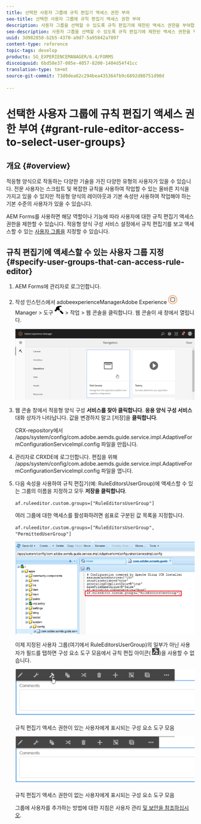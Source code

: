 ```yaml
---
title: 선택한 사용자 그룹에 규칙 편집기 액세스 권한 부여
seo-title: 선택한 사용자 그룹에 규칙 편집기 액세스 권한 부여
description: 사용자 그룹을 선택할 수 있도록 규칙 편집기에 제한된 액세스 권한을 부여합니다.
seo-description: 사용자 그룹을 선택할 수 있도록 규칙 편집기에 제한된 액세스 권한을 부여합니다.
uuid: 3d982858-b2b5-4370-a9d7-5a95842a7897
content-type: reference
topic-tags: develop
products: SG_EXPERIENCEMANAGER/6.4/FORMS
discoiquuid: 6bd58e37-085e-4057-8200-1404d54f41cc
translation-type: tm+mt
source-git-commit: 73d0dea62c294bea435364fb9c6892d80751d90d

---
```



# 선택한 사용자 그룹에 규칙 편집기 액세스 권한 부여 {#grant-rule-editor-access-to-select-user-groups}

## 개요 {#overview}

적응형 양식으로 작동하는 다양한 기술을 가진 다양한 유형의 사용자가 있을 수 있습니다. 전문 사용자는 스크립트 및 복잡한 규칙을 사용하여 작업할 수 있는 올바른 지식을 가지고 있을 수 있지만 적응형 양식의 레이아웃과 기본 속성만 사용하여 작업해야 하는 기본 수준의 사용자가 있을 수 있습니다.

AEM Forms를 사용하면 해당 역할이나 기능에 따라 사용자에 대한 규칙 편집기 액세스 권한을 제한할 수 있습니다. 적응형 양식 구성 서비스 설정에서 규칙 편집기를 보고 액세스할 수 있는 [사용자 그룹을](/help/sites-administering/security.md) 지정할 수 있습니다.

## 규칙 편집기에 액세스할 수 있는 사용자 그룹 지정 {#specify-user-groups-that-can-access-rule-editor}

1. AEM Forms에 관리자로 로그인합니다.
1. 작성 인스턴스에서 adobeexperienceManagerAdobe Experience ![](assets/adobeexperiencemanager.png)Manager > 도구 ![망치](assets/hammer.png) > 작업 > 웹 콘솔을 클릭합니다. 웹 콘솔이 새 창에서 열립니다.

   ![1](assets/1.png)

1. 웹 콘솔 창에서 적응형 양식 구성 **서비스를 찾아 클릭합니다**. **응용 양식 구성 서비스** 대화 상자가 나타납니다. 값을 변경하지 말고 [저장]을 **클릭합니다**.

   CRX-repository에서 /apps/system/config/com.adobe.aemds.guide.service.impl.AdaptiveFormConfigurationServiceImpl.config 파일을 만듭니다.

1. 관리자로 CRXDE에 로그인합니다. 편집을 위해 /apps/system/config/com.adobe.aemds.guide.service.impl.AdaptiveFormConfigurationServiceImpl.config 파일을 엽니다.
1. 다음 속성을 사용하여 규칙 편집기(예: RuleEditorsUserGroup)에 액세스할 수 있는 그룹의 이름을 지정하고 모두 **저장을 클릭합니다**.

   `af.ruleeditor.custom.groups=["RuleEditorsUserGroup"]`

   여러 그룹에 대한 액세스를 활성화하려면 쉼표로 구분된 값 목록을 지정합니다.

   `af.ruleeditor.custom.groups=["RuleEditorsUserGroup", "PermittedUserGroup"]`

   ![create-user](assets/create-user.png)

   이제 지정된 사용자 그룹(여기에서 RuleEditorsUserGroup)의 일부가 아닌 사용자가 필드를 탭하면 구성 요소 도구 모음에서 규칙 편집 아이콘( ![edit-rules1](assets/edit-rules1.png))을 사용할 수 없습니다.

   ![componentstoolbarwithout](assets/componentstoolbarwithre.png)

   규칙 편집기 액세스 권한이 있는 사용자에게 표시되는 구성 요소 도구 모음

   ![componentstoolbarwithout](assets/componentstoolbarwithoutre.png)

   규칙 편집기 액세스 권한이 없는 사용자에게 표시되는 구성 요소 도구 모음

   그룹에 사용자를 추가하는 방법에 대한 지침은 사용자 관리 [및 보안을 참조하십시오](/help/sites-administering/security.md).

